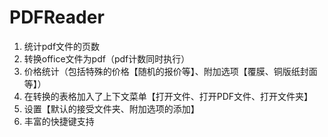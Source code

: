 # PDFReader
1. 统计pdf文件的页数
2. 转换office文件为pdf（pdf计数同时执行）
3. 价格统计（包括特殊的价格【随机的报价等】、附加选项【覆膜、铜版纸封面等】）
4. 在转换的表格加入了上下文菜单【打开文件、打开PDF文件、打开文件夹】
5. 设置【默认的接受文件夹、附加选项的添加】
6. 丰富的快捷键支持